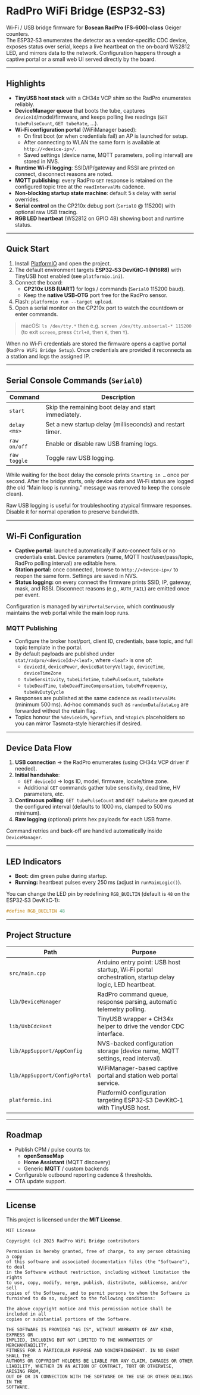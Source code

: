 # RadPro WiFi Bridge (ESP32‑S3)

Wi‑Fi / USB bridge firmware for **Bosean RadPro (FS‑600)‑class** Geiger counters.  
The ESP32‑S3 enumerates the detector as a vendor‑specific CDC device, exposes status over serial, keeps a live heartbeat on the on‑board WS2812 LED, and mirrors data to the network. Configuration happens through a captive portal or a small web UI served directly by the board.

---

## Highlights

- **TinyUSB host stack** with a CH34x VCP shim so the RadPro enumerates reliably.
- **DeviceManager queue** that boots the tube, captures `deviceId`/model/firmware, and keeps polling live readings (`GET tubePulseCount`, `GET tubeRate`, …).
- **Wi‑Fi configuration portal** (WiFiManager based):
  - On first boot (or when credentials fail) an AP is launched for setup.
  - After connecting to WLAN the same form is available at `http://<device-ip>/`.
  - Saved settings (device name, MQTT parameters, polling interval) are stored in NVS.
- **Runtime Wi‑Fi logging**: SSID/IP/gateway and RSSI are printed on connect, disconnect reasons are noted.
- **MQTT publishing**: every RadPro `GET` response is retained on the configured topic tree at the `readIntervalMs` cadence.
- **Non‑blocking startup state machine**: default 5 s delay with serial overrides.
- **Serial control** on the CP210x debug port (`Serial0` @ 115200) with optional raw USB tracing.
- **RGB LED heartbeat** (WS2812 on GPIO 48) showing boot and runtime status.

---

## Quick Start

1. Install [PlatformIO](https://platformio.org/) and open the project.
2. The default environment targets **ESP32‑S3 DevKitC‑1 (N16R8)** with TinyUSB host enabled (see `platformio.ini`).
3. Connect the board:
   - **CP210x USB (UART)** for logs / commands (`Serial0` 115200 baud).
   - Keep the **native USB‑OTG** port free for the RadPro sensor.
4. Flash: `platformio run --target upload`.
5. Open a serial monitor on the CP210x port to watch the countdown or enter commands.

> macOS: `ls /dev/tty.*` then e.g. `screen /dev/tty.usbserial-* 115200` (to exit `screen`, press `Ctrl+A`, then `K`, then `Y`).

When no Wi‑Fi credentials are stored the firmware opens a captive portal (`RadPro WiFi Bridge Setup`). Once credentials are provided it reconnects as a station and logs the assigned IP.

---

## Serial Console Commands (`Serial0`)

| Command        | Description                                              |
|----------------|----------------------------------------------------------|
| `start`        | Skip the remaining boot delay and start immediately.     |
| `delay <ms>`   | Set a new startup delay (milliseconds) and restart timer.|
| `raw on/off`   | Enable or disable raw USB framing logs.                  |
| `raw toggle`   | Toggle raw USB logging.                                  |

While waiting for the boot delay the console prints `Starting in …` once per second. After the bridge starts, only device data and Wi‑Fi status are logged (the old “Main loop is running.” message was removed to keep the console clean).

Raw USB logging is useful for troubleshooting atypical firmware responses. Disable it for normal operation to preserve bandwidth.

---

## Wi‑Fi Configuration

- **Captive portal:** launched automatically if auto‑connect fails or no credentials exist. Device parameters (name, MQTT host/user/pass/topic, RadPro polling interval) are editable here.
- **Station portal:** once connected, browse to `http://<device-ip>/` to reopen the same form. Settings are saved in NVS.
- **Status logging:** on every connect the firmware prints SSID, IP, gateway, mask, and RSSI. Disconnect reasons (e.g., `AUTH_FAIL`) are emitted once per event.

Configuration is managed by `WiFiPortalService`, which continuously maintains the web portal while the main loop runs.

### MQTT Publishing

- Configure the broker host/port, client ID, credentials, base topic, and full topic template in the portal.
- By default payloads are published under `stat/radpro/<deviceId>/<leaf>`, where `<leaf>` is one of:
  - `deviceId`, `devicePower`, `deviceBatteryVoltage`, `deviceTime`, `deviceTimeZone`
  - `tubeSensitivity`, `tubeLifetime`, `tubePulseCount`, `tubeRate`
  - `tubeDeadTime`, `tubeDeadTimeCompensation`, `tubeHvFrequency`, `tubeHvDutyCycle`
- Responses are published at the same cadence as `readIntervalMs` (minimum 500 ms). Ad‑hoc commands such as `randomData`/`dataLog` are forwarded without the retain flag.
- Topics honour the `%deviceid%`, `%prefix%`, and `%topic%` placeholders so you can mirror Tasmota‑style hierarchies if desired.

---

## Device Data Flow

1. **USB connection** → the RadPro enumerates (using CH34x VCP driver if needed).
2. **Initial handshake**:
   - `GET deviceId` → logs ID, model, firmware, locale/time zone.
   - Additional `GET` commands gather tube sensitivity, dead time, HV parameters, etc.
3. **Continuous polling**: `GET tubePulseCount` and `GET tubeRate` are queued at the configured interval (defaults to 1000 ms, clamped to 500 ms minimum).
4. **Raw logging** (optional) prints hex payloads for each USB frame.

Command retries and back‑off are handled automatically inside `DeviceManager`.

---

## LED Indicators

- **Boot:** dim green pulse during startup.
- **Running:** heartbeat pulses every 250 ms (adjust in `runMainLogic()`).

You can change the LED pin by redefining `RGB_BUILTIN` (default is `48` on the ESP32‑S3 DevKitC‑1):

```cpp
#define RGB_BUILTIN 48
```

---

## Project Structure

| Path                                   | Purpose                                                             |
|----------------------------------------|---------------------------------------------------------------------|
| `src/main.cpp`                         | Arduino entry point: USB host startup, Wi‑Fi portal orchestration, startup delay logic, LED heartbeat. |
| `lib/DeviceManager`                    | RadPro command queue, response parsing, automatic telemetry polling.|
| `lib/UsbCdcHost`                       | TinyUSB wrapper + CH34x helper to drive the vendor CDC interface.   |
| `lib/AppSupport/AppConfig`             | NVS-backed configuration storage (device name, MQTT settings, read interval). |
| `lib/AppSupport/ConfigPortal`          | WiFiManager-based captive portal and station web portal service.    |
| `platformio.ini`                       | PlatformIO configuration targeting ESP32‑S3 DevKitC‑1 with TinyUSB host. |

---

## Roadmap

- Publish CPM / pulse counts to:
  - **openSenseMap**
  - **Home Assistant** (MQTT discovery)
  - Generic **MQTT** / custom backends
- Configurable outbound reporting cadence & thresholds.
- OTA update support.

---

## License

This project is licensed under the **MIT License**.

```
MIT License

Copyright (c) 2025 RadPro WiFi Bridge contributors

Permission is hereby granted, free of charge, to any person obtaining a copy
of this software and associated documentation files (the "Software"), to deal
in the Software without restriction, including without limitation the rights
to use, copy, modify, merge, publish, distribute, sublicense, and/or sell
copies of the Software, and to permit persons to whom the Software is
furnished to do so, subject to the following conditions:

The above copyright notice and this permission notice shall be included in all
copies or substantial portions of the Software.

THE SOFTWARE IS PROVIDED "AS IS", WITHOUT WARRANTY OF ANY KIND, EXPRESS OR
IMPLIED, INCLUDING BUT NOT LIMITED TO THE WARRANTIES OF MERCHANTABILITY,
FITNESS FOR A PARTICULAR PURPOSE AND NONINFRINGEMENT. IN NO EVENT SHALL THE
AUTHORS OR COPYRIGHT HOLDERS BE LIABLE FOR ANY CLAIM, DAMAGES OR OTHER
LIABILITY, WHETHER IN AN ACTION OF CONTRACT, TORT OR OTHERWISE, ARISING FROM,
OUT OF OR IN CONNECTION WITH THE SOFTWARE OR THE USE OR OTHER DEALINGS IN THE
SOFTWARE.
```
